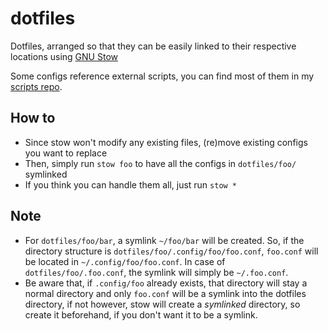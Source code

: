 # dotfiles
Dotfiles, arranged so that they can be easily linked to their respective locations using [GNU Stow](https://www.gnu.org/software/stow/)

Some configs reference external scripts, you can find most of them in my [scripts repo](https://github.com/Arctize/scripts).

## How to
* Since stow won't modify any existing files, (re)move existing configs you want to replace
* Then, simply run `stow foo` to have all the configs in `dotfiles/foo/` symlinked
* If you think you can handle them all, just run `stow *`

## Note
* For `dotfiles/foo/bar`, a symlink `~/foo/bar` will be created. So, if the directory structure is `dotfiles/foo/.config/foo/foo.conf`,
`foo.conf` will be located in `~/.config/foo/foo.conf`. In case of `dotfiles/foo/.foo.conf`, the symlink will simply be `~/.foo.conf`.
* Be aware that, if `.config/foo` already exists, that directory will stay a normal directory and only `foo.conf` will be a symlink
into the dotfiles directory, if not however, stow will create a *symlinked* directory, so create it beforehand, if you don't
want it to be a symlink.
